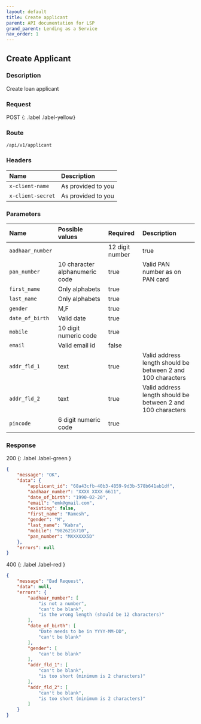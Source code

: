 ```yaml
---
layout: default
title: Create applicant
parent: API documentation for LSP
grand_parent: Lending as a Service
nav_order: 1
---
```


## Create Applicant

### Description
Create loan applicant

### Request
POST
{: .label .label-yellow} 

### Route

`/api/v1/applicant`

### Headers

| Name                 | Description  	                                      |
|:---------------------|:-----------------------------------------------------|
| `x-client-name`      | As provided to you 		                          |
| `x-client-secret`	   | As provided to you									  |

### Parameters

| Name         | Possible values   		   | Required | Description                        |
|:-------------|:--------------------------|:---------|:-----------------------------------|
| `aadhaar_number`| | 12 digit number | true | Valid UID number as on AADHAAR card|
| `pan_number`| 10 character alphanumeric code | true | Valid PAN number as on PAN card|
|`first_name`| Only alphabets |true | |
|`last_name`| Only alphabets |true | |
|`gender`| M,F|true||
|`date_of_birth`| Valid date |true| |
|`mobile`| 10 digit numeric code| true ||
|`email`| Valid email id| false ||
|`addr_fld_1`| text | true |Valid address length should be between 2 and 100 characters|
|`addr_fld_2`| text | true |Valid address length should be between 2 and 100 characters|
|`pincode`| 6 digit numeric code| true ||


### Response

200
{: .label .label-green } 

```json
{
    "message": "OK",
    "data": {
        "applicant_id": "68a43cfb-40b3-4859-9d3b-578b641ab1df",
        "aadhaar_number": "XXXX XXXX 6611",
        "date_of_birth": "1990-02-20",
        "email": "emk@gmail.com",
        "existing": false,
        "first_name": "Ramesh",
        "gender": "M",
        "last_name": "Kabra",
        "mobile": "9826216710",
        "pan_number": "MXXXXXX5D"
    },
    "errors": null
}
```

400
{: .label .label-red } 

```json
{
    "message": "Bad Request",
    "data": null,
    "errors": {
        "aadhaar_number": [
            "is not a number",
            "can't be blank",
            "is the wrong length (should be 12 characters)"
        ],
        "date_of_birth": [
            "Date needs to be in YYYY-MM-DD",
            "can't be blank"
        ],
        "gender": [
            "can't be blank"
        ],
        "addr_fld_1": [
            "can't be blank",
            "is too short (minimum is 2 characters)"
        ],
        "addr_fld_2": [
            "can't be blank",
            "is too short (minimum is 2 characters)"
        ]
    }
}
```



